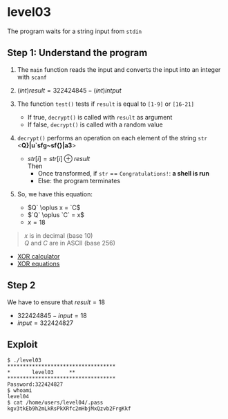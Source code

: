 # level03
The program waits for a string input from `stdin`

## Step 1: Understand the program
1. The `main` function reads the input and converts the input into an integer with `scanf`

2. $(int)result = 322424845 - (int)intput$

3. The function `test()` tests if `result` is equal to `[1-9]` or `[16-21]`
    - If true, `decrypt()` is called with `result` as argument
    - If false, `decrypt()` is called with a random value

4. `decrypt()` performs an operation on each element of the string `str` <__Q}|u`sfg~sf{}|a3__>  
    - $str[i] = str[i] \oplus result$  
    Then
        - Once transformed, if `str` == `Congratulations!`:  __a shell is run__
        - Else: the program terminates

5. So, we have this equation:
    - $`Q` \oplus x = `C`$
    - $`Q` \oplus `C` = x$
    - $x = 18$

> $x$ is in decimal (base 10)  
> $`Q`$ and $`C`$ are in ASCII (base 256)

- [XOR calculator](https://xor.pw/)
- [XOR equations](https://math.stackexchange.com/questions/888866/solve-simple-xor-equation)

## Step 2
We have to ensure that $result = 18$
- $322424845 - input = 18$
- $input = 322424827$

## Exploit
```console
$ ./level03 
***********************************
*		level03		**
***********************************
Password:322424827
$ whoami
level04
$ cat /home/users/level04/.pass
kgv3tkEb9h2mLkRsPkXRfc2mHbjMxQzvb2FrgKkf
```